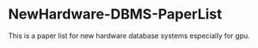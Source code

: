 # NewHardware-DBMS-PaperList
This is a paper list for new hardware database systems especially for gpu.
